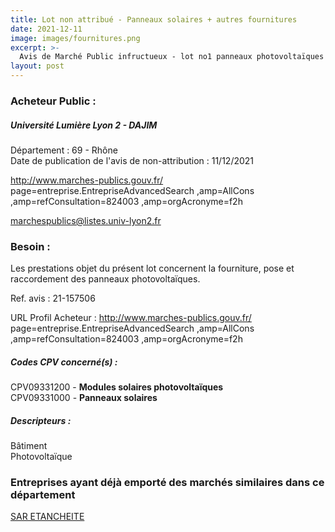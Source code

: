 ```yaml
---
title: Lot non attribué - Panneaux solaires + autres fournitures
date: 2021-12-11
image: images/fournitures.png
excerpt: >-
  Avis de Marché Public infructueux - lot no1 panneaux photovoltaïques dans le cadre de la phase no03 de l'opération de construction du learning centre dit la ruche.
layout: post
---
```


### Acheteur Public :
##### Université Lumière Lyon 2 - DAJIM
Département : 69 - Rhône<br/>
Date de publication de l'avis de non-attribution : 11/12/2021


http://www.marches-publics.gouv.fr/ page=entreprise.EntrepriseAdvancedSearch ,amp=AllCons ,amp=refConsultation=824003 ,amp=orgAcronyme=f2h

marchespublics@listes.univ-lyon2.fr


### Besoin :

Les prestations objet du présent lot concernent la fourniture, pose et raccordement des panneaux photovoltaïques.

Ref. avis : 21-157506

URL Profil Acheteur : http://www.marches-publics.gouv.fr/ page=entreprise.EntrepriseAdvancedSearch ,amp=AllCons ,amp=refConsultation=824003 ,amp=orgAcronyme=f2h

##### Codes CPV concerné(s) :
CPV09331200 - **Modules solaires photovoltaïques** <br/>
CPV09331000 - **Panneaux solaires** <br/>

##### Descripteurs :
Bâtiment <br/>
Photovoltaïque <br/>

### Entreprises ayant déjà emporté des marchés similaires dans ce département
<a href="/entreprise-559/siren-429198336">SAR ETANCHEITE</a><br/><br/>
